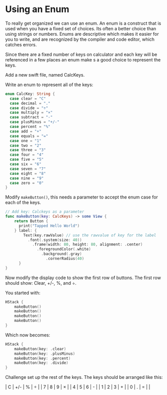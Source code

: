 # Using an Enum

To really get organized we can use an enum. An enum is a construct that is used when you have a fixed set of choices. Its often a better choice than using strings or numbers. Enums are descriptive which makes it easier for you to write, and are recognized by the compiler and code editor, which catches errors. 

Since there are a fixed number of keys on calculator and each key will be referenced in a few places an enum make s a good choice to represent the keys. 

Add a new swift file, named CalcKeys. 

Write an enum to represent all of the keys: 

```Swift 
enum CalcKey: String {
  case clear = "C"
  case decimal = "."
  case divide = "÷"
  case multiply = "×"
  case subtract = "-"
  case plusMinus = "+/-"
  case percent = "%"
  case add = "+"
  case equals = "="
  case one = "1"
  case two = "2"
  case three = "3"
  case four = "4"
  case five = "5"
  case six = "6"
  case seven = "7"
  case eight = "8"
  case nine = "9"
  case zero = "0"
}
```

Modify `makeButton()`, this needs a parameter to accept the enum case for each of the keys. 

```Swift
// Add key: Calckeys as a parameter
func makeButton(key: CalcKeys) -> some View {
    return Button {
      print("Tapped Hello World")
    } label: {
        Text(key.rawValue) // use the rawvalue of key for the label
          .font(.system(size: 40))
            .frame(width: 80, height: 80, alignment: .center)
              .foregroundColor(.white)
                .background(.gray)
                  .cornerRadius(40)
      }
}
```

Now modify the display code to show the first row of buttons. The first row should show: Clear, +/-, %, and ÷. 

You started with: 

```Swift
HStack {
    makeButton()
    makeButton()
    makeButton()
    makeButton()
}
```

Which now becomes: 

```Swift
HStack {
    makeButton(key: .clear)
    makeButton(key: .plusMinus)
    makeButton(key: .percent)
    makeButton(key: .divide)
}
```

Challenge set up the rest of the keys. The keys should be arranged like this: 

| C | +/- | % | ÷ |
| 7 | 8   | 9 | × |
| 4 | 5   | 6 | - |
| 1 | 2   | 3 | + |
| 0 | . | = | | 